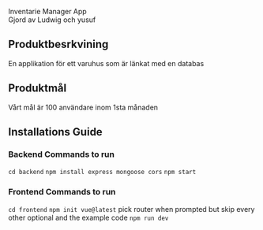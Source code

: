 Inventarie Manager App <br> 
Gjord av Ludwig och yusuf

<h2>Produktbesrkvining</h2>

En applikation för ett varuhus som är länkat med en databas

<h2>Produktmål</h2>

Vårt mål är 100 användare inom 1sta månaden


## Installations Guide
### Backend Commands to run
``` cd backend ```
``` npm install express mongoose cors ```
``` npm start ```

### Frontend Commands to run

``` cd frontend ```
``` npm init vue@latest ```
pick router when prompted but skip every other optional and the example code
``` npm run dev ```
